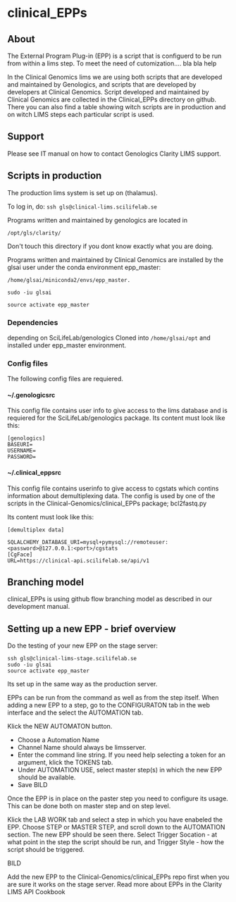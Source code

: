 # clinical_EPPs 
## About

The External Program Plug-in (EPP) is a script that is configuerd to be run from within a lims step. To meet the need of cutomization.... bla bla help

In the Clinical Genomics lims we are using both scripts that are developed and maintained by Genologics, and scripts that are developed by developers at Clinical Genomics. Script developed and maintained by Clinical Genomics are collected in the Clinical_EPPs directory on github. There you can also find a table showing witch scripts are in production and on witch LIMS steps each particular script is used.


## Support

Please see IT manual on how to contact Genologics Clarity LIMS support.

## Scripts in production

The production lims system is set up on (thalamus).

To log in, do:
`ssh gls@clinical-lims.scilifelab.se`

Programs written and maintained by genologics are located in

`/opt/gls/clarity/`

Don't touch this directory if you dont know exactly what you are doing.

Programs written and maintained by Clinical Genomics are installed by the glsai user under the conda environment epp_master:    
```
/home/glsai/miniconda2/envs/epp_master.

sudo -iu glsai

source activate epp_master
```

### Dependencies

depending on SciLifeLab/genologics
Cloned into `/home/glsai/opt` and installed under epp_master environment.


### Config files

The following config files are requiered.

#### ~/.genologicsrc
   
This config file contains user info to give access to the lims database and is requiered for the SciLifeLab/genologics package.
Its content must look like this:

```
[genologics]
BASEURI=
USERNAME=
PASSWORD=
```

#### ~/.clinical_eppsrc 

This config file contains userinfo to give access to cgstats which contins information about demultiplexing data. The config is used by one of the scripts in the Clinical-Genomics/clinical_EPPs package; bcl2fastq.py

Its content must look like this:

```
[demultiplex data]

SQLALCHEMY_DATABASE_URI=mysql+pymysql://remoteuser:<password>@127.0.0.1:<port>/cgstats
[CgFace]
URL=https://clinical-api.scilifelab.se/api/v1

```

## Branching model

clinical_EPPs is using github flow branching model as described in our development manual.


## Setting up a new EPP - brief overview


Do the testing of your new EPP on the stage server:



```
ssh gls@clinical-lims-stage.scilifelab.se
sudo -iu glsai
source activate epp_master

```


Its set up in the same way as the production server. 

EPPs can be run from the command as well as from the step itself.
When adding a new EPP to a step, go to the CONFIGURATON tab in the web interface and the select the AUTOMATION tab.

Klick the NEW AUTOMATON button.

- Choose a Automation Name
- Channel Name should always be limsserver.
- Enter the command line string. If you need help selecting a token for an argument, klick the TOKENS tab.
- Under AUTOMATION USE, select master step(s) in which the new EPP should be available.
- Save
BILD

Once the EPP is in place on the paster step you need to configure its usage. This can be done both on master step and on step level. 

Klick the LAB WORK tab and select a step in which you have enabeled the EPP. Choose STEP or MASTER STEP, and scroll down to the AUTOMATION section. The new EPP should be seen there. Select Trigger Socation - at what point in the step the script should be run, and Trigger Style - how the script should be triggered.

BILD


Add the new EPP to the Clinical-Genomics/clinical_EPPs repo first when you are sure it works on the stage server. 
Read more about EPPs in the Clarity LIMS API Cookbook

